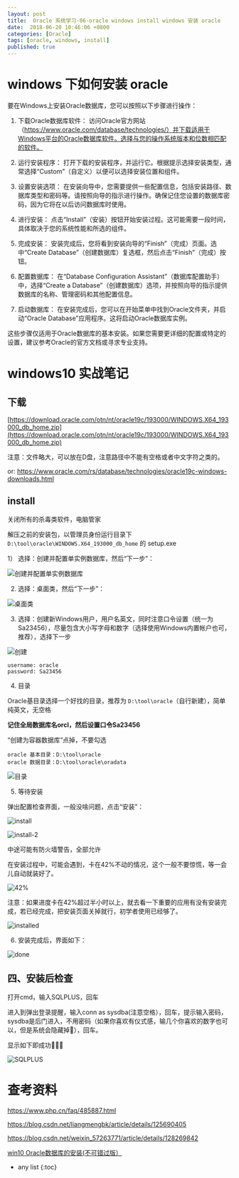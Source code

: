 ```yaml
---
layout: post
title:  Oracle 系统学习-06-oracle windows install windows 安装 oracle
date:  2018-06-20 10:46:06 +0800
categories: [Oracle]
tags: [oracle, windows, install]
published: true
---
```


# windows 下如何安装 oracle

要在Windows上安装Oracle数据库，您可以按照以下步骤进行操作：

1. 下载Oracle数据库软件：
   访问Oracle官方网站（https://www.oracle.com/database/technologies/）并下载适用于Windows平台的Oracle数据库软件。选择与您的操作系统版本和位数相匹配的软件。

2. 运行安装程序：
   打开下载的安装程序，并运行它。根据提示选择安装类型，通常选择“Custom”（自定义）以便可以选择安装位置和组件。

3. 设置安装选项：
   在安装向导中，您需要提供一些配置信息，包括安装路径、数据库类型和密码等。请按照向导的指示进行操作。确保记住您设置的数据库密码，因为它将在以后访问数据库时使用。

4. 进行安装：
   点击“Install”（安装）按钮开始安装过程。这可能需要一段时间，具体取决于您的系统性能和所选的组件。

5. 完成安装：
   安装完成后，您将看到安装向导的“Finish”（完成）页面。选中“Create Database”（创建数据库）复选框，然后点击“Finish”（完成）按钮。

6. 配置数据库：
   在“Database Configuration Assistant”（数据库配置助手）中，选择“Create a Database”（创建数据库）选项，并按照向导的指示提供数据库的名称、管理密码和其他配置信息。

7. 启动数据库：
   在安装完成后，您可以在开始菜单中找到Oracle文件夹，并启动“Oracle Database”应用程序。这将启动Oracle数据库实例。

这些步骤仅适用于Oracle数据库的基本安装。如果您需要更详细的配置或特定的设置，建议参考Oracle的官方文档或寻求专业支持。

# windows10 实战笔记

## 下载

[https://download.oracle.com/otn/nt/oracle19c/193000/WINDOWS.X64_193000_db_home.zip](https://download.oracle.com/otn/nt/oracle19c/193000/WINDOWS.X64_193000_db_home.zip)

注意：文件略大，可以放在D盘，注意路径中不能有空格或者中文字符之类的。

or: https://www.oracle.com/rs/database/technologies/oracle19c-windows-downloads.html


## install

关闭所有的杀毒类软件，电脑管家

解压之前的安装包，以管理员身份运行目录下 `D:\tool\oracle\WINDOWS.X64_193000_db_home` 的 setup.exe

1） 选择：创建并配置单实例数据库，然后“下一步”：

![创建并配置单实例数据库](https://img-blog.csdnimg.cn/2c87c2f5c3cd4623a2263dd256ed02e6.png)

2) 选择：桌面类，然后“下一步”：

![桌面类](https://img-blog.csdnimg.cn/daadbfd954e54b34b206538c4a296de8.png)

3) 选择：创建新Windows用户，用户名英文，同时注意口令设置（统一为 Sa23456），尽量包含大小写字母和数字（选择使用Windows内置帐户也可，推荐），选择下一步

![创建](https://img-blog.csdnimg.cn/e1f75a21281e46cea4237316ae1a165c.png)

```
username: oracle
password: Sa23456
```

4) 目录

Oracle基目录选择一个好找的目录，推荐为 `D:\tool\oracle`（自行新建），简单纯英文，无空格

**记住全局数据库名orcl，然后设置口令Sa23456**

“创建为容器数据库”点掉，不要勾选

```
oracle 基本目录：D:\tool\oracle
oracle 数据目录：D:\tool\oracle\oradata
```

![目录](https://img-blog.csdnimg.cn/10bd9763ca7c45fd9482a9c4577a43a3.png)

5) 等待安装

弹出配置检查界面，一般没啥问题，点击“安装”：

![install](https://img-blog.csdnimg.cn/7d28839126c94f91a7517d989a755e7d.png)

![install-2](https://img-blog.csdnimg.cn/c67ea8f91f114d559f68deee663a1fcd.png)

中途可能有防火墙警告，全部允许

在安装过程中，可能会遇到，卡在42%不动的情况，这个一般不要惊慌，等一会儿自动就装好了。

![42%](https://img-blog.csdnimg.cn/21c31c2033b94809a619be02daa43c27.png)

注意：如果进度卡在42%超过半小时以上，就去看一下重要的应用有没有安装完成，若已经完成，把安装页面关掉就行，初学者使用已经够了。

![installed](https://img-blog.csdnimg.cn/3803a77af269430fa4e8d2453222a163.png)

6) 安装完成后，界面如下：

![done](https://img-blog.csdnimg.cn/1792bdcd2efd42e9aad0db43b7b128c5.png)

## 四、安装后检查

打开cmd，输入SQLPLUS，回车

进入到弹出登录提醒，输入conn as sysdba(注意空格），回车，提示输入密码，sysdba是后门进入，不用密码（如果你喜欢有仪式感，输几个你喜欢的数字也可以，但是系统会隐藏掉🙈），回车。

显示如下即成功🎉🎉🎉

![SQLPLUS](https://img-blog.csdnimg.cn/22d159ca2bbf4be791d7f1113be1b805.png)

# 查考资料

https://www.php.cn/faq/485887.html

https://blog.csdn.net/liangmengbk/article/details/125690405

https://blog.csdn.net/weixin_57263771/article/details/128269842

[win10 Oracle数据库的安装(不可错过版）](https://blog.csdn.net/weixin_57263771/article/details/128269842)

* any list
{:toc}







